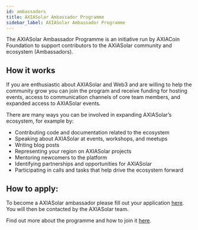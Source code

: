 ```yaml
---
id: ambassadors
title: AXIASolar Ambassador Programme
sidebar_label: AXIASolar Ambassador Programme
---
```


The AXIASolar Ambassador Programme is an initiative run by AXIACoin Foundation to support contributors to the AXIASolar community and ecosystem (Ambassadors).

## How it works

If you are enthusiastic about AXIASolar and Web3 and are willing to help the community grow you can join the program and receive funding for hosting events, access to communication channels of core team members, and expanded access to AXIASolar events.

There are many ways you can be involved in expanding AXIASolar’s ecosystem, for example by:

- Contributing code and documentation related to the ecosystem
- Speaking about AXIASolar at events, workshops, and meetups
- Writing blog posts
- Representing your region on AXIASolar projects
- Mentoring newcomers to the platform
- Identifying partnerships and opportunities for AXIASolar
- Participating in calls and tasks that help drive the ecosystem forward

## How to apply:

To become a AXIASolar ambassador please fill out your application [here](https://share.hsforms.com/1LtBuOi1bSs-p8XGXC_hoyw4752a?__hstc=123948821.70a325bdf6a1bb40f540ac9a8a360d8b.1598640553003.1610053172383.1610445961306.40&__hssc=123948821.1.1610445961306&__hsfp=1205054983). You will then be contacted by the AXIASolar team.

Find out more about the programme and how to join it [here](https://axiacoin.network/axiasolar-ambassador-program/?utm_source=twitter&utm_medium=social&utm_campaign=Ambassador%20program).

